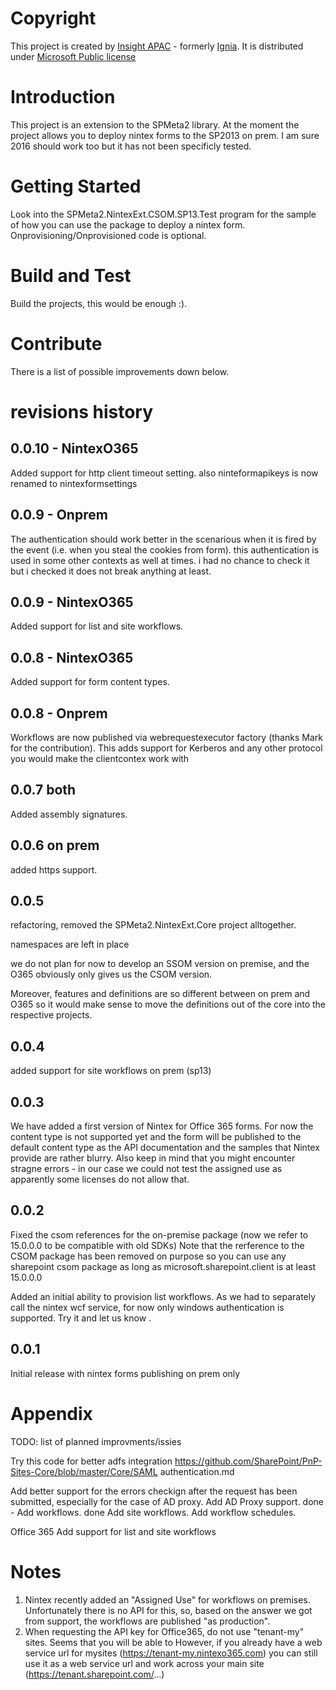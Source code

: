 # Copyright
This project is created by [Insight APAC](http://au.insight.com) - formerly  [Ignia](https://ignia.com.au). It is distributed under [Microsoft Public license](https://opensource.org/licenses/MS-PL)

# Introduction 
This project is an extension to the SPMeta2 library. 
At the moment the project allows you to deploy nintex forms to the SP2013 on prem. I am sure 2016 should work too but it has not been specificly tested.

# Getting Started
Look into the SPMeta2.NintexExt.CSOM.SP13.Test program for the sample of how you can use the package to deploy a nintex form. 
Onprovisioning/Onprovisioned code is optional.

# Build and Test
Build the projects, this would be enough :).

# Contribute
There is a list of possible improvements down below.

# revisions history

## 0.0.10 - NintexO365

Added support for http client timeout setting.
also ninteformapikeys is now renamed to nintexformsettings


## 0.0.9 - Onprem
The authentication should work better in the scenarious when it is fired by the event (i.e. when you steal the cookies from form).
this authentication is used in some other contexts as well at times.
i had no chance to check it but i checked it does not break anything at least. 


## 0.0.9 - NintexO365

Added support for list and site workflows. 


## 0.0.8 - NintexO365

Added support for form content types. 


## 0.0.8 - Onprem
Workflows are now published via webrequestexecutor factory (thanks Mark for the contribution).
This adds support for Kerberos and any other protocol you would make the clientcontex work with

 

## 0.0.7 both
Added assembly signatures.


## 0.0.6 on prem
added https support.


## 0.0.5
refactoring, removed the SPMeta2.NintexExt.Core project alltogether.

namespaces are left in place 

we do not plan for now to develop an SSOM version on premise,
and the O365 obviously only gives us the CSOM version.

Moreover, features and definitions are so different between on prem and O365 so it would make sense to move the definitions
out of the core into the respective projects.

## 0.0.4
added support for site workflows on prem (sp13)

## 0.0.3
We have added a first version of Nintex for Office 365 forms. For now the content type is not supported yet and the form will be published to the default content type as 
the API documentation and the samples that Nintex provide are rather blurry. Also keep in mind that you might encounter stragne errors - in our case we could not test the assigned use
as apparently some licenses do not allow that.

## 0.0.2
Fixed the csom references for the on-premise package (now we refer to 15.0.0.0 to be compatible with old SDKs)
Note that the rerference to the CSOM package has been removed on purpose so you can use any sharepoint csom package as long as microsoft.sharepoint.client is at least 15.0.0.0


Added an initial ability to provision list workflows. As we had to separately call the nintex wcf service, for now only windows authentication is supported.
Try it and let us know .

## 0.0.1
Initial release with nintex forms publishing on prem only



# Appendix
TODO: list of planned improvments/issies

Try this code for better adfs integration
https://github.com/SharePoint/PnP-Sites-Core/blob/master/Core/SAML authentication.md

Add better support for the errors checkign after the request has been submitted, especially for the case of AD proxy.
Add AD Proxy support.
done - Add workflows.
done Add site workflows.
Add workflow schedules.



Office 365 
Add support for list and site workflows 


# Notes
1) Nintex recently added an "Assigned Use" for workflows on premises. 
   Unfortunately there is no API for this, so, based on the answer we got from support, 
      the workflows are published "as production". 
2) When requesting the API key for Office365, do not use "tenant-my" sites. Seems that you will be able to 
However, if you already have a web service url for mysites (https://tenant-my.nintexo365.com) you can still use it as a web service url and work across your main site
(https://tenant.sharepoint.com/...)
